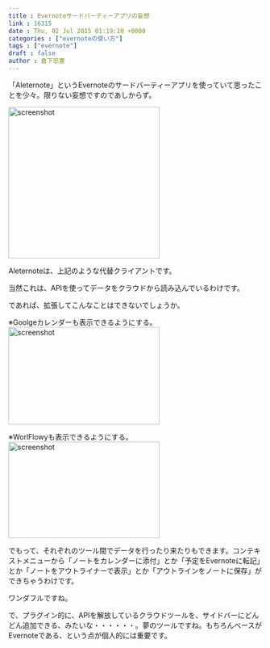 ```yaml
---
title : Evernoteサードバーティーアプリの妄想
link : 16315
date : Thu, 02 Jul 2015 01:19:10 +0000
categories : ["evernoteの使い方"]
tags : ["evernote"]
draft : false
author : 倉下忠憲
---
```


「Aleternote」というEvernoteのサードバーティーアプリを使っていて思ったことを少々。限りない妄想ですのであしからず。

<a href="https://rashita.net/blog/wp-content/uploads/2015/07/screenshot.png"><img src="https://rashita.net/blog/wp-content/uploads/2015/07/screenshot-300x198.png" alt="screenshot" width="300" height="" class="alignnone size-medium wp-image-16316" /></a>

Aleternoteは、上記のような代替クライアントです。

当然これは、APIを使ってデータをクラウドから読み込んでいるわけです。

であれば、拡張してこんなことはできないでしょうか。

※Goolgeカレンダーも表示できるようにする。
<a href="https://rashita.net/blog/wp-content/uploads/2015/07/screenshot1.png"><img src="https://rashita.net/blog/wp-content/uploads/2015/07/screenshot1-300x193.png" alt="screenshot" width="300" height="193" class="alignnone size-medium wp-image-16317" /></a>


※WorlFlowyも表示できるようにする。
<a href="https://rashita.net/blog/wp-content/uploads/2015/07/screenshot2.png"><img src="https://rashita.net/blog/wp-content/uploads/2015/07/screenshot2-300x191.png" alt="screenshot" width="300" height="191" class="alignnone size-medium wp-image-16318" /></a>


でもって、それぞれのツール間でデータを行ったり来たりもできます。コンテキストメニューから「ノートをカレンダーに添付」とか「予定をEvernoteに転記」とか「ノートをアウトライナーで表示」とか「アウトラインをノートに保存」ができちゃうわけです。

ワンダフルですね。

で、プラグイン的に、APIを解放しているクラウドツールを、サイドバーにどんどん追加できる、みたいな・・・・・・。夢のツールですね。もちろんベースがEvernoteである、という点が個人的には重要です。